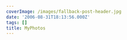 ```yaml
---
coverImage: /images/fallback-post-header.jpg
date: '2006-08-31T18:13:56.000Z'
tags: []
title: MyPhotos
---
```


<?php $gallery = new Duh_Gallery(); ?>
